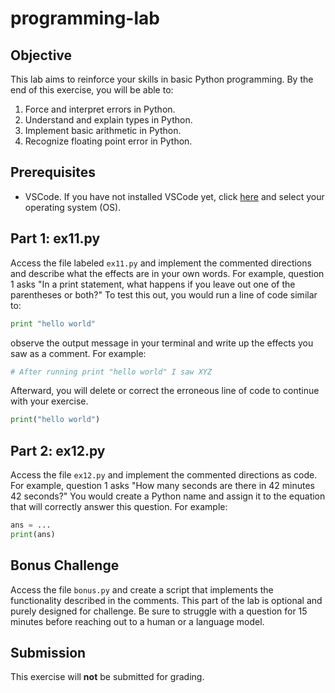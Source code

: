 # programming-lab

## Objective
This lab aims to reinforce your skills in basic Python programming. By the end of this exercise, you will be able to: 
1. Force and interpret errors in Python.
2. Understand and explain types in Python.
3. Implement basic arithmetic in Python.
4. Recognize floating point error in Python.

## Prerequisites
* VSCode. If you have not installed VSCode yet, click [here](https://code.visualstudio.com/download) and select your operating system (OS).

## Part 1: ex11.py

Access the file labeled `ex11.py` and implement the commented directions and describe what the effects are in your own words. For example, question 1 asks "In a print statement, what happens if you leave out one of the parentheses or both?" To test this out, you would run a line of code similar to:

```python
print "hello world"
```

observe the output message in your terminal and write up the effects you saw as a comment. For example:

```python
# After running print "hello world" I saw XYZ
```

Afterward, you will delete or correct the erroneous line of code to continue with your exercise.

```python
print("hello world")
```

## Part 2: ex12.py

Access the file `ex12.py` and implement the commented directions as code. For example, question 1 asks "How many seconds are there in 42 minutes 42 seconds?" You would create a Python name and assign it to the equation that will correctly answer this question. For example:

```python
ans = ...
print(ans)
```

## Bonus Challenge

Access the file `bonus.py` and create a script that implements the functionality described in the comments. This part of the lab is optional and purely designed for challenge. Be sure to struggle with a question for 15 minutes before reaching out to a human or a language model. 

## Submission

This exercise will **not** be submitted for grading.